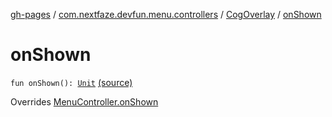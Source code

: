 [gh-pages](../../index.md) / [com.nextfaze.devfun.menu.controllers](../index.md) / [CogOverlay](index.md) / [onShown](.)

# onShown

`fun onShown(): `[`Unit`](https://kotlinlang.org/api/latest/jvm/stdlib/kotlin/-unit/index.html) [(source)](https://github.com/NextFaze/dev-fun/tree/master/devfun-menu/src/main/java/com/nextfaze/devfun/menu/controllers/Cog.kt#L88)

Overrides [MenuController.onShown](../../com.nextfaze.devfun.menu/-menu-controller/on-shown.md)

